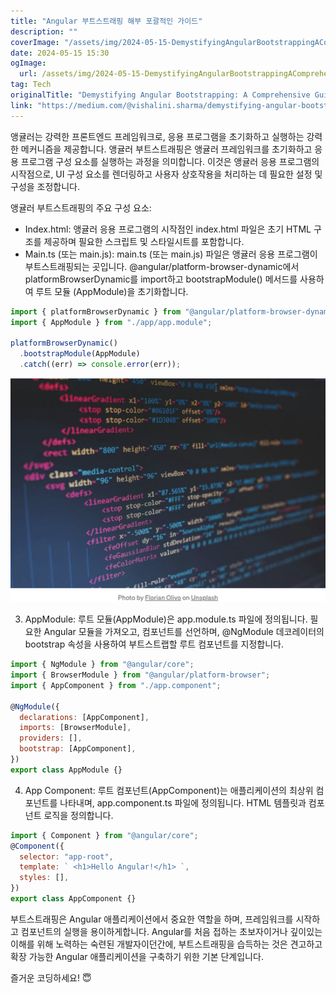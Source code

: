 ```yaml
---
title: "Angular 부트스트래핑 해부 포괄적인 가이드"
description: ""
coverImage: "/assets/img/2024-05-15-DemystifyingAngularBootstrappingAComprehensiveGuide_0.png"
date: 2024-05-15 15:30
ogImage: 
  url: /assets/img/2024-05-15-DemystifyingAngularBootstrappingAComprehensiveGuide_0.png
tag: Tech
originalTitle: "Demystifying Angular Bootstrapping: A Comprehensive Guide"
link: "https://medium.com/@vishalini.sharma/demystifying-angular-bootstrapping-a-comprehensive-guide-3602fbcbd120"
---
```



앵귤러는 강력한 프론트엔드 프레임워크로, 응용 프로그램을 초기화하고 실행하는 강력한 메커니즘을 제공합니다. 앵귤러 부트스트래핑은 앵귤러 프레임워크를 초기화하고 응용 프로그램 구성 요소를 실행하는 과정을 의미합니다. 이것은 앵귤러 응용 프로그램의 시작점으로, UI 구성 요소를 렌더링하고 사용자 상호작용을 처리하는 데 필요한 설정 및 구성을 조정합니다.

앵귤러 부트스트래핑의 주요 구성 요소:

- Index.html: 앵귤러 응용 프로그램의 시작점인 index.html 파일은 초기 HTML 구조를 제공하며 필요한 스크립트 및 스타일시트를 포함합니다.
- Main.ts (또는 main.js): main.ts (또는 main.js) 파일은 앵귤러 응용 프로그램이 부트스트래핑되는 곳입니다. @angular/platform-browser-dynamic에서 platformBrowserDynamic를 import하고 bootstrapModule() 메서드를 사용하여 루트 모듈 (AppModule)을 초기화합니다.

```js
import { platformBrowserDynamic } from "@angular/platform-browser-dynamic";
import { AppModule } from "./app/app.module";

platformBrowserDynamic()
  .bootstrapModule(AppModule)
  .catch((err) => console.error(err));
```



<img src="/assets/img/2024-05-15-DemystifyingAngularBootstrappingAComprehensiveGuide_0.png" />

3. AppModule: 루트 모듈(AppModule)은 app.module.ts 파일에 정의됩니다. 필요한 Angular 모듈을 가져오고, 컴포넌트를 선언하며, @NgModule 데코레이터의 bootstrap 속성을 사용하여 부트스트랩할 루트 컴포넌트를 지정합니다.

```js
import { NgModule } from "@angular/core";
import { BrowserModule } from "@angular/platform-browser";
import { AppComponent } from "./app.component";

@NgModule({
  declarations: [AppComponent],
  imports: [BrowserModule],
  providers: [],
  bootstrap: [AppComponent],
})
export class AppModule {}
```

4. App Component: 루트 컴포넌트(AppComponent)는 애플리케이션의 최상위 컴포넌트를 나타내며, app.component.ts 파일에 정의됩니다. HTML 템플릿과 컴포넌트 로직을 정의합니다.



```js
import { Component } from "@angular/core";
@Component({
  selector: "app-root",
  template: ` <h1>Hello Angular!</h1> `,
  styles: [],
})
export class AppComponent {}
```

부트스트래핑은 Angular 애플리케이션에서 중요한 역할을 하며, 프레임워크를 시작하고 컴포넌트의 실행을 용이하게합니다. Angular를 처음 접하는 초보자이거나 깊이있는 이해를 위해 노력하는 숙련된 개발자이던간에, 부트스트래핑을 습득하는 것은 견고하고 확장 가능한 Angular 애플리케이션을 구축하기 위한 기본 단계입니다.

즐거운 코딩하세요! 😇
```